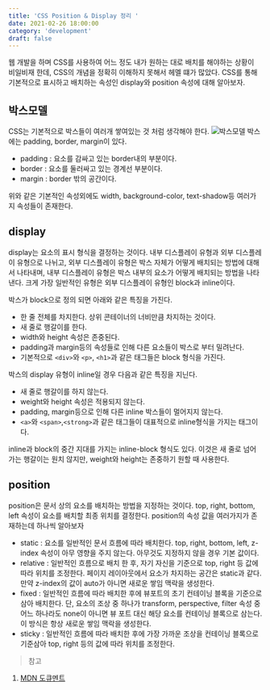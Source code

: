 ```yaml
---
title: 'CSS Position & Display 정리 '
date: 2021-02-26 18:00:00
category: 'development'
draft: false
---
```


웹 개발을 하며 CSS를 사용하여 어느 정도 내가 원하는 대로 배치를 해야하는 상황이 비일비재 한데, CSS의 개념을 정확히 이해하지 못해서 헤멜 떄가 많았다. CSS를 통해 기본적으로 표시하고 배치하는 속성인 display와 position 속성에 대해 알아보자.

## 박스모델

CSS는 기본적으로 박스들이 여러개 쌓여있는 것 처럼 생각해야 한다.
![박스모델](https://mdn.mozillademos.org/files/9443/box-model.png)
박스에는 padding, border, margin이 있다.

- padding : 요소를 감싸고 있는 border내의 부분이다.
- border : 요소를 둘러싸고 있는 경계선 부분이다.
- margin : border 밖의 공간이다.

위와 같은 기본적인 속성외에도 width, background-color, text-shadow등 여러가지 속성들이 존재한다.

## display

display는 요소의 표시 형식을 결정하는 것이다. 내부 디스플레이 유형과 외부 디스플레이 유형으로 나뉘고, 외부 디스플레이 유형은 박스 자체가 어떻게 배치되는 방법에 대해서 나타내며, 내부 디스플레이 유형은 박스 내부의 요소가 어떻게 배치되는 방법을 나타낸다. 크게 가장 일반적인 유형은 외부 디스플레이 유형인 block과 inline이다.

박스가 block으로 정의 되면 아래와 같은 특징을 가진다.

- 한 줄 전체를 차지한다. 상위 콘테이너의 너비만큼 차지하는 것이다.
- 새 줄로 행갈이를 한다.
- width와 height 속성은 존중된다.
- padding과 margin등의 속성들로 인해 다른 요소들이 박스로 부터 밀려난다.
- 기본적으로 `<div>`와 `<p>`, `<h1>`과 같은 태그들은 block 형식을 가진다.

박스의 display 유형이 inline일 경우 다음과 같은 특징을 지닌다.

- 새 줄로 행갈이를 하지 않는다.
- weight와 height 속성은 적용되지 않는다.
- padding, margin등으로 인해 다른 inline 박스들이 멀어지지 않는다.
- `<a>`와 `<span>`,`<strong>`과 같은 태그들이 대표적으로 inline형식을 가지는 태그이다.

inline과 block의 중간 지대를 가지는 inline-block 형식도 있다. 이것은 새 줄로 넘어가는 행갈이는 원치 않지만, weight와 height는 존중하기 원할 때 사용한다.

## position

position은 문서 상의 요소를 배치하는 방법을 지정하는 것이다. top, right, bottom, left 속성이 요소를 배치할 최종 위치를 결정한다. position의 속성 값을 여러가지가 존재하는데 하나씩 알아보자

- static : 요소를 일반적인 문서 흐름에 따라 배치한다. top, right, bottom, left, z-index 속성이 아무 영향을 주지 않는다. 아무것도 지정하지 않을 경우 기본 값이다.
- relative : 일반적인 흐름으로 배치 한 후, 자기 자신을 기준으로 top, right 등 값에 따라 위치를 조정한다. 페이지 레이아웃에서 요소가 차지하는 공간은 static과 같다. 만약 z-index의 값이 auto가 아니면 새로운 쌓임 맥락을 생성한다.
- fixed : 일반적인 흐름에 따라 배치한 후에 뷰포트의 초기 컨테이닝 블록을 기준으로 삼아 배치한다. 단, 요소의 조상 중 하나가 transform, perspective, filter 속성 중 어느 하나라도 none이 아니면 뷰 포트 대신 해당 요소를 컨테이닝 블록으로 삼는다. 이 방식은 항상 새로운 쌓임 맥락을 생성한다.
- sticky : 일반적인 흐름에 따라 배치한 후에 가장 가까운 조상을 컨테이닝 블록으로 기준삼아 top, right 등의 값에 따라 위치를 조정한다.

> 참고

1. [MDN 도큐멘트](https://developer.mozilla.org/ko/docs/Learn/Getting_started_with_the_web/CSS_basics)
